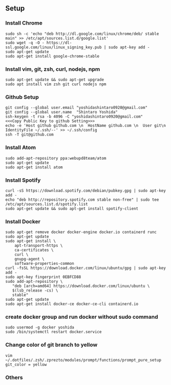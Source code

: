 ## Setup
### Install Chrome
```
sudo sh -c 'echo "deb http://dl.google.com/linux/chrome/deb/ stable main" >> /etc/apt/sources.list.d/google.list'
sudo wget -q -O - https://dl-ssl.google.com/linux/linux_signing_key.pub | sudo apt-key add -
sudo apt-get update
sudo apt-get install google-chrome-stable
```

### Install vim, git, zsh, curl, nodejs, npm
```
sudo apt-get update && sudo apt-get upgrade
sudo apt install vim zsh git curl nodejs npm
```

### Github Setup
```
git config --global user.email "yoshidashintaro0920@gmail.com"
git config --global user.name  "Shintaro Yoshida"
ssh-keygen -t rsa -b 4096 -C "yoshidashintaro0920@gmail.com"
<<<Copy Public Key to github Setting>>>
echo -e 'Host github github.com \n  HostName github.com \n  User git\n  IdentityFile ~/.ssh/--' >> ~/.ssh/config
ssh -T git@github.com
```
### Install Atom
``` 
sudo add-apt-repository ppa:webupd8team/atom
sudo apt-get update
sudo apt-get install atom
```  

### Install Spotify
```   
curl -sS https://download.spotify.com/debian/pubkey.gpg | sudo apt-key add -
echo "deb http://repository.spotify.com stable non-free" | sudo tee /etc/apt/sources.list.d/spotify.list
sudo apt-get update && sudo apt-get install spotify-client
```   

### Install Docker
```
sudo apt-get remove docker docker-engine docker.io containerd runc
sudo apt-get update
sudo apt-get install \
    apt-transport-https \
    ca-certificates \
    curl \
    gnupg-agent \
    software-properties-common
curl -fsSL https://download.docker.com/linux/ubuntu/gpg | sudo apt-key add -
sudo apt-key fingerprint 0EBFCD88
sudo add-apt-repository \
   "deb [arch=amd64] https://download.docker.com/linux/ubuntu \
   $(lsb_release -cs) \
   stable"
sudo apt-get update
sudo apt-get install docker-ce docker-ce-cli containerd.io
```

### create docker group and run docker without sudo command
```
sudo usermod -g docker yoshida
sudo /bin/systemctl restart docker.service
```

### Change color of git branch to yellow
```
vim ~/.dotfiles/.zsh/.zprezto/modules/prompt/functions/prompt_pure_setup
git_color = yellow
```

### Others
```
```
